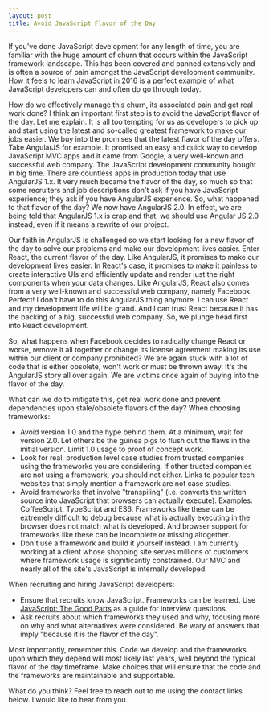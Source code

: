 ```yaml
---
layout: post
title: Avoid JavaScript Flavor of the Day
---
```


If you've done JavaScript development for any length of time, you are familiar with the huge amount of churn that occurs within the JavaScript framework landscape. This has been covered and panned extensively and is often a source of pain amongst the JavaScript development community. [How it feels to learn JavaScript in 2016](https://hackernoon.com/how-it-feels-to-learn-javascript-in-2016-d3a717dd577f#.mswivflei) is a perfect example of what JavaScript developers can and often do go through today.

How do we effectively manage this churn, its associated pain and get real work done? I think an important first step is to avoid the JavaScript flavor of the day. Let me explain. It is all too tempting for us as developers to pick up and start using the latest and so-called greatest framework to make our jobs easier. We buy into the promises that the latest flavor of the day offers. Take AngularJS for example. It promised an easy and quick way to develop JavaScript MVC apps and it came from Google, a very well-known and successful web company. The JavaScript development community bought in big time. There are countless apps in production today that use AngularJS 1.x. It very much became the flavor of the day, so much so that some recruiters and job descriptions don't ask if you have JavaScript experience; they ask if you have AngularJS experience. So, what happened to that flavor of the day? We now have AngularJS 2.0. In effect, we are being told that AngularJS 1.x is crap and that, we should use Angular JS 2.0 instead, even if it means a rewrite of our project.

Our faith in AngularJS is challenged so we start looking for a new flavor of the day to solve our problems and make our development lives easier. Enter React, the current flavor of the day. Like AngularJS, it promises to make our development lives easier. In React's case, it promises to make it painless to create interactive UIs and efficiently update and render just the right components when your data changes. Like AngularJS, React also comes from a very well-known and successful web company, namely Facebook. Perfect! I don't have to do this AngularJS thing anymore. I can use React and my development life will be grand. And I can trust React because it has the backing of a big, successful web company. So, we plunge head first into React development.

So, what happens when Facebook decides to radically change React or worse, remove it all together or change its license agreement making its use within our client or company prohibited? We are again stuck with a lot of code that is either obsolete, won't work or must be thrown away. It's the AngularJS story all over again. We are victims once again of buying into the flavor of the day.

What can we do to mitigate this, get real work done and prevent dependencies upon stale/obsolete flavors of the day? When choosing frameworks:

 * Avoid version 1.0 and the hype behind them. At a minimum, wait for version 2.0. Let others be the guinea pigs to flush out the flaws in the initial version. Limit 1.0 usage to proof of concept work.
 * Look for real, production level case studies from trusted companies using the frameworks you are considering. If other trusted companies are not using a framework, you should not either. Links to popular tech websites that simply mention a framework are not case studies.
 * Avoid frameworks that involve "transpiling" (i.e. converts the written source into JavaScript that browsers can actually execute). Examples: CoffeeScript, TypeScript and ES6. Frameworks like these can be extremely difficult to debug because what is actually executing in the browser does not match what is developed. And browser support for frameworks like these can be incomplete or missing altogether.
 * Don't use a framework and build it yourself instead. I am currently working at a client whose shopping site serves millions of customers where framework usage is significantly constrained. Our MVC and nearly all of the site's JavaScript is internally developed.

When recruiting and hiring JavaScript developers:

 * Ensure that recruits know JavaScript. Frameworks can be learned. Use [JavaScript: The Good Parts](http://shop.oreilly.com/product/9780596517748.do) as a guide for interview questions.
 * Ask recruits about which frameworks they used and why, focusing more on why and what alternatives were considered. Be wary of answers that imply "because it is the flavor of the day". 

Most importantly, remember this. Code we develop and the frameworks upon which they depend will most likely last years, well beyond the typical flavor of the day timeframe. Make choices that will ensure that the code and the frameworks are maintainable and supportable.

What do you think? Feel free to reach out to me using the contact links below. I would like to hear from you.
